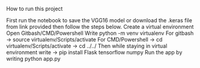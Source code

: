 How to run this project

First run the notebook to save the VGG16 model or download the .keras file from link provided then follow the steps below.
Create a virtual environment
Open Gitbash/CMD/Powershell
Write python -m venv virtualenv
For gitbash -> source virtualenv/Scripts/activate
For CMD/Powershell -> cd virtualenv/Scripts/activate -> cd ../../
Then while staying in virtual environment write -> pip install Flask tensorflow numpy
Run the app by writing python app.py